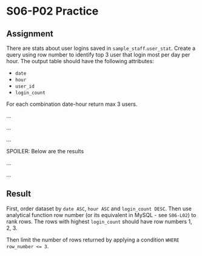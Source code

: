 # S06-P02 Practice

## Assignment

There are stats about user logins saved in `sample_staff`.`user_stat`. Create a query using row number to identify top 3 user that login most per day per hour. The output table should have the following attributes:

* `date`
* `hour`
* `user_id`
* `login_count`

For each combination date-hour return max 3 users.

...

...

...

SPOILER: Below are the results

...

...

## Result


First, order dataset by `date ASC`, `hour ASC` and `login_count DESC`. Then use analytical function row number (or its equivalent in MySQL - see `S06-L02`) to rank rows. The rows with highest `login_count` should have row numbers 1, 2, 3.

Then limit the number of rows returned by applying a condition `WHERE row_number <= 3`.
